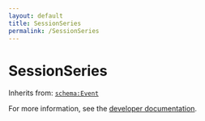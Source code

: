 ```yaml
---
layout: default
title: SessionSeries
permalink: /SessionSeries
---
```


# SessionSeries


Inherits from: [`schema:Event`](https://schema.org/Event)

For more information, see the [developer documentation](https://developer.openactive.io/data-model/types/).